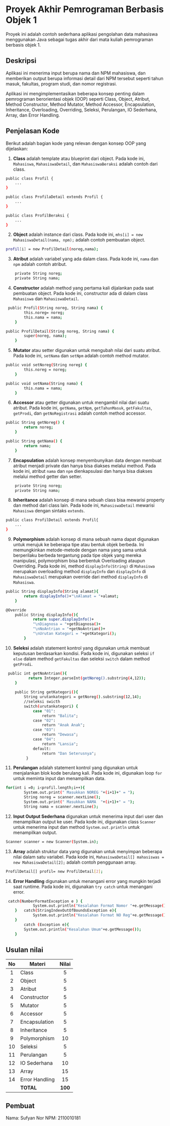 # Proyek Akhir Pemrograman Berbasis Objek 1

Proyek ini adalah contoh sederhana aplikasi pengolahan data mahasiswa menggunakan Java sebagai tugas akhir dari mata kuliah pemrograman berbasis objek 1.

## Deskripsi

Aplikasi ini menerima input berupa nama dan NPM mahasiswa, dan memberikan output berupa informasi detail dari NPM tersebut seperti tahun masuk, fakultas, program studi, dan nomor registrasi.

Aplikasi ini mengimplementasikan beberapa konsep penting dalam pemrograman berorientasi objek (OOP) seperti Class, Object, Atribut, Method Constructor, Method Mutator, Method Accessor, Encapsulation, Inheritance, Overloading, Overriding, Seleksi, Perulangan, IO Sederhana, Array, dan Error Handling.

## Penjelasan Kode

Berikut adalah bagian kode yang relevan dengan konsep OOP yang dijelaskan:

1. **Class** adalah template atau blueprint dari object. Pada kode ini, `Mahasiswa`, `MahasiswaDetail`, dan `MahasiswaBeraksi` adalah contoh dari class.

```bash
public class Profil {
    ...
}

public class ProfilaDetail extends Profil {
    ...
}

public class ProfilBeraksi {
    ...
}
```

2. **Object** adalah instance dari class. Pada kode ini, `mhs[i] = new MahasiswaDetail(nama, npm);` adalah contoh pembuatan object.

```bash
profil[i] = new ProfilDetail(noreg,nama);
```

3. **Atribut** adalah variabel yang ada dalam class. Pada kode ini, `nama` dan `npm` adalah contoh atribut.

```bash
    private String noreg;
    private String nama;
```

4. **Constructor** adalah method yang pertama kali dijalankan pada saat pembuatan object. Pada kode ini, constructor ada di dalam class `Mahasiswa` dan `MahasiswaDetail`.

```bash
 public Profil(String noreg, String nama) {
        this.noreg= noreg;
        this.nama = nama;
    }

public ProfilDetail(String noreg, String nama) {
        super(noreg, nama);
    }
```

5. **Mutator** atau setter digunakan untuk mengubah nilai dari suatu atribut. Pada kode ini, `setNama` dan `setNpm` adalah contoh method mutator.

```bash
public void setNoreg(String noreg) {
        this.noreg = noreg;
    }

public void setNama(String nama) {
        this.nama = nama;
    }
```

6. **Accessor** atau getter digunakan untuk mengambil nilai dari suatu atribut. Pada kode ini, `getNama`, `getNpm`, `getTahunMasuk`, `getFakultas`, `getProdi`, dan `getNoRegistrasi` adalah contoh method accessor.

```bash
public String getNoreg() {
        return noreg;
    }

public String getNama() {
        return nama;
    }
```

7. **Encapsulation** adalah konsep menyembunyikan data dengan membuat atribut menjadi private dan hanya bisa diakses melalui method. Pada kode ini, atribut `nama` dan `npm` dienkapsulasi dan hanya bisa diakses melalui method getter dan setter.

```bash
    private String noreg;
    private String nama;
```

8. **Inheritance** adalah konsep di mana sebuah class bisa mewarisi property dan method dari class lain. Pada kode ini, `MahasiswaDetail` mewarisi `Mahasiswa` dengan sintaks `extends`.

```bash
public class ProfilDetail extends Profil{
    ...
}
```

9. **Polymorphism** adalah konsep di mana sebuah nama dapat digunakan untuk merujuk ke beberapa tipe atau bentuk objek berbeda. Ini memungkinkan metode-metode dengan nama yang sama untuk berperilaku berbeda tergantung pada tipe objek yang mereka manipulasi, polymorphism bisa berbentuk Overloading ataupun Overriding. Pada kode ini, method `displayInfo(String)` di `Mahasiswa` merupakan overloading method `displayInfo` dan `displayInfo` di `MahasiswaDetail` merupakan override dari method `displayInfo` di `Mahasiswa`.

```bash
public String displayInfo(String alamat){
        return displayInfo()+"\nAlamat = "+alamat;
    }

@Override
    public String displayInfo(){
            return super.displayInfo()+
            "\nDiagnosa = "+getDiagnosa()+
            "\nNoAntrian = "+getNoAntrian()+
            "\nUrutan Kategori = "+getKategori();
        }
```

10. **Seleksi** adalah statement kontrol yang digunakan untuk membuat keputusan berdasarkan kondisi. Pada kode ini, digunakan seleksi `if else` dalam method `getFakultas` dan seleksi `switch` dalam method `getProdi`.

```bash
 public int getNoAntrian(){
          return Integer.parseInt(getNoreg().substring(4,12));   
    }
    
    public String getKategori(){
        String urutankategori = getNoreg().substring(12,14);
        //seleksi swicth
        switch(urutankategori) {
            case "01":
                return "Balita";
            case "02":
                return "Anak Anak";
            case "03":
                return "Dewasa";
            case "04":
                return "Lansia";
            default:
                return "Dan Seterusnya";
         }
```

11. **Perulangan** adalah statement kontrol yang digunakan untuk menjalankan blok kode berulang kali. Pada kode ini, digunakan loop `for` untuk meminta input dan menampilkan data.

```bash
for(int i =0; i<profil.length;i++){  
        System.out.print(" Masukkan NOREG "+(i+1)+" = ");
        String noreg = scanner.nextLine();
        System.out.print(" Masukkan NAMA  "+(i+1)+" = ");
        String nama = scanner.nextLine();
```

12. **Input Output Sederhana** digunakan untuk menerima input dari user dan menampilkan output ke user. Pada kode ini, digunakan class `Scanner` untuk menerima input dan method `System.out.println` untuk menampilkan output.

```bash
Scanner scanner = new Scanner(System.in);
```

13. **Array** adalah struktur data yang digunakan untuk menyimpan beberapa nilai dalam satu variabel. Pada kode ini, `MahasiswaDetail[] mahasiswas = new MahasiswaDetail[2];` adalah contoh penggunaan array.

```bash
ProfilDetail[] profil= new ProfilDetail[2];
```

14. **Error Handling** digunakan untuk menangani error yang mungkin terjadi saat runtime. Pada kode ini, digunakan `try catch` untuk menangani error.

```bash
 catch(NumberFormatException e ) {
            System.out.println("Kesalahan Format Nomor "+e.getMessage());
    }   catch(StringIndexOutOfBoundsException e){
            System.out.println("Kesalahan Format NO Reg"+e.getMessage());
    }
        catch (Exception e){
        System.out.println("Kesalahan Umum"+e.getMessage());
    }
```

## Usulan nilai

| No  | Materi         |  Nilai  |
| :-: | -------------- | :-----: |
|  1  | Class          |    5    |
|  2  | Object         |    5    |
|  3  | Atribut        |    5    |
|  4  | Constructor    |    5    |
|  5  | Mutator        |    5    |
|  6  | Accessor       |    5    |
|  7  | Encapsulation  |    5    |
|  8  | Inheritance    |    5    |
|  9  | Polymorphism   |   10    |
| 10  | Seleksi        |    5    |
| 11  | Perulangan     |    5    |
| 12  | IO Sederhana   |   10    |
| 13  | Array          |   15    |
| 14  | Error Handling |   15    |
|     | **TOTAL**      | **100** |

## Pembuat

Nama: Sufyan Nor
NPM: 2110010181
